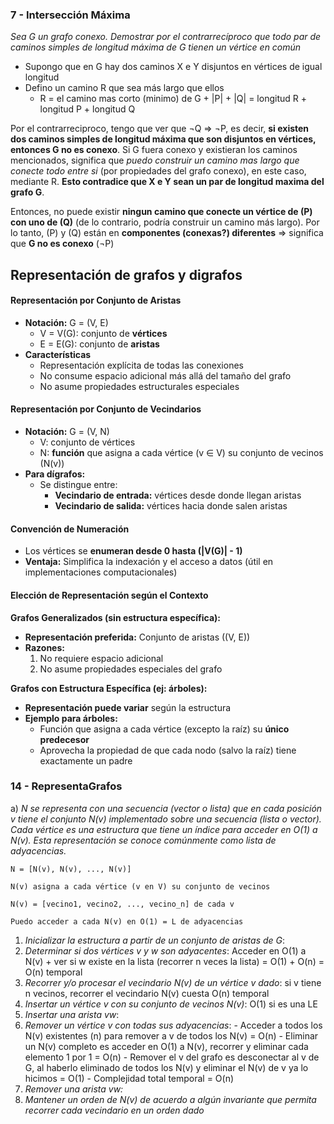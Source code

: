 ### 7 - Intersección Máxima
_Sea G un grafo conexo. Demostrar por el contrarrecíproco que todo par de caminos simples de longitud máxima de G tienen un vértice en común_
- Supongo que en G hay dos caminos X e Y disjuntos en vértices de igual longitud
- Defino un camino R que sea más largo que ellos 
	- R = el camino mas corto (minimo) de G + |P| + |Q| = longitud R + longitud P + longitud Q

Por el contrarreciproco, tengo que ver que $\neg$Q => $\neg$P, es decir, **si existen dos caminos simples de longitud máxima que son disjuntos en vértices, entonces G no es conexo**.
Si G fuera conexo y existieran los caminos mencionados, significa que _puedo construir un camino mas largo que conecte todo entre si_ (por propiedades del grafo conexo), en este caso, mediante R. **Esto contradice que X e Y sean un par de longitud maxima del grafo G**.

Entonces, no puede existir **ningun camino que conecte un vértice de (P) con uno de (Q)** (de lo contrario, podría construir un camino más largo). Por lo tanto, (P) y (Q) están en **componentes (conexas?) diferentes** => significa que **G no es conexo** ($\neg$P)

## Representación de grafos y digrafos
#### Representación por Conjunto de Aristas
- **Notación:** G = (V, E)
    - V = V(G): conjunto de **vértices**
    - E = E(G): conjunto de **aristas**
- **Características**
	- Representación explícita de todas las conexiones
	- No consume espacio adicional más allá del tamaño del grafo
	- No asume propiedades estructurales especiales
#### Representación por Conjunto de Vecindarios
- **Notación:** G = (V, N)
    - V: conjunto de vértices
    - N: **función** que asigna a cada vértice (v $\in$ V) su conjunto de vecinos (N(v))
- **Para dígrafos:**
    - Se distingue entre:
        - **Vecindario de entrada:** vértices desde donde llegan aristas
        - **Vecindario de salida:** vértices hacia donde salen aristas
#### Convención de Numeración
- Los vértices se **enumeran desde 0 hasta (|V(G)| - 1)**
- **Ventaja:** Simplifica la indexación y el acceso a datos (útil en implementaciones computacionales)
#### Elección de Representación según el Contexto
**Grafos Generalizados (sin estructura específica):**
- **Representación preferida:** Conjunto de aristas ((V, E))
- **Razones:**
    1. No requiere espacio adicional
    2. No asume propiedades especiales del grafo

**Grafos con Estructura Específica (ej: árboles):**
- **Representación puede variar** según la estructura
- **Ejemplo para árboles:**
    - Función que asigna a cada vértice (excepto la raíz) su **único predecesor**
    - Aprovecha la propiedad de que cada nodo (salvo la raíz) tiene exactamente un padre
### 14 - RepresentaGrafos
a) _N se representa con una secuencia (vector o lista) que en cada posición v tiene el conjunto N(v) implementado sobre una secuencia (lista o vector). Cada vértice es una estructura que tiene un índice para acceder en O(1) a N(v). Esta representación se conoce comúnmente como lista de adyacencias._
```
N = [N(v), N(v), ..., N(v)]

N(v) asigna a cada vértice (v en V) su conjunto de vecinos

N(v) = [vecino1, vecino2, ..., vecino_n] de cada v

Puedo acceder a cada N(v) en O(1) = L de adyacencias
```
1) _Inicializar la estructura a partir de un conjunto de aristas de G_:
2) _Determinar si dos vértices v y w son adyacentes_: Acceder en O(1) a N(v) + ver si w existe en la lista (recorrer n veces la lista) = O(1) + O(n) = O(n) temporal
3) _Recorrer y/o procesar el vecindario N(v) de un vértice v dado_: si v tiene n vecinos, recorrer el vecindario N(v) cuesta O(n) temporal
4) _Insertar un vértice v con su conjunto de vecinos N(v)_: O(1) si es una LE
5) _Insertar una arista vw_:
6) _Remover un vértice v con todas sus adyacencias_: 
	   - Acceder a todos los N(v) existentes (n) para remover a v de todos los N(v) = O(n)
	   - Eliminar un N(v) completo es acceder en O(1) a N(v), recorrer y eliminar cada elemento 1 por 1 = O(n)
	   - Remover el v del grafo es desconectar al v de G, al haberlo eliminado de todos los N(v) y eliminar el N(v) de v ya lo hicimos = O(1)
	   - Complejidad total temporal = O(n) 
7) _Remover una arista vw:_
8) _Mantener un orden de N(v) de acuerdo a algún invariante que permita recorrer cada vecindario en un orden dado_